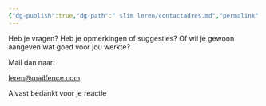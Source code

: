 ```yaml
---
{"dg-publish":true,"dg-path":" slim leren/contactadres.md","permalink":"/ slim leren/contactadres/","created":"2025-06-04T13:25:55.054+02:00","updated":"2025-06-04T14:22:55.213+02:00"}
---
```



Heb je vragen?
Heb je opmerkingen of suggesties?
Of wil je gewoon aangeven wat goed voor jou werkte? 

Mail dan naar: 
 
leren@mailfence.com

Alvast bedankt voor je reactie